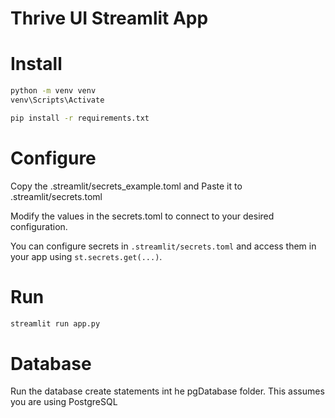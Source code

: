 # Thrive UI Streamlit App

# Install

```bash
python -m venv venv
venv\Scripts\Activate

pip install -r requirements.txt
```

# Configure
Copy the .streamlit/secrets_example.toml and Paste it to .streamlit/secrets.toml

Modify the values in the secrets.toml to connect to your desired configuration.

You can configure secrets in `.streamlit/secrets.toml` and access them in your app using `st.secrets.get(...)`.

# Run

```bash
streamlit run app.py
```

# Database
Run the database create statements int he pgDatabase folder.  This assumes you are using PostgreSQL
